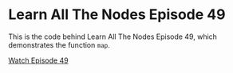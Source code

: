 # Learn All The Nodes Episode 49

This is the code behind Learn All The Nodes Episode 49, which demonstrates the function `map`.

[Watch Episode 49](https://www.learnallthenodes.com/episodes/49-functional-vocabulary-map)
